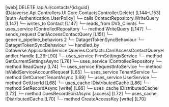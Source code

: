 [web] DELETE /api/ui/contacts/{id:guid}  (Dataverse.Api.Controllers.UI.Core.ContactsController.Delete)  [L144–L153] [auth=Authentication.UserPolicy]
  └─ calls ContactRepository.WriteQuery [L147]
  └─ writes_to Contact [L147]
    └─ reads_from DVS_Clients
  └─ uses_service IControlledRepository<Contact>
    └─ method WriteQuery [L147]
  └─ sends_request CanIAccessContactQuery [L151]
    └─ generic_pipeline_behaviors 2
      └─ DatagetTokenSyncBehaviour
      └─ DatagetTokenSyncBehaviour
    └─ handled_by Dataverse.ApplicationService.Queries.Contacts.CanIAccessContactQueryHandler.Handle [L36–L90]
      └─ uses_service FirmSettingsService
        └─ method GetCurrentSettingsAsync [L76]
      └─ uses_service IControlledRepository<Contact>
        └─ method ReadQuery [L74]
      └─ uses_service RequestInfoService
        └─ method IsValidServiceAccountRequest [L65]
      └─ uses_service TenantService
        └─ method GetCurrentTenantAsync [L69]
      └─ uses_service UserService
        └─ method GetUserId [L68]
      └─ uses_cache IDistributedCache [L86]
        └─ method SetRecordAsync [write] [L86]
      └─ uses_cache IDistributedCache [L72]
        └─ method DoesRecordExistAsync [access] [L72]
      └─ uses_cache IDistributedCache [L70]
        └─ method CreateAccessKey [write] [L70]

